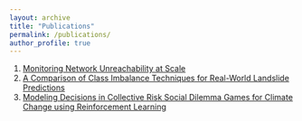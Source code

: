 ```yaml
---
layout: archive
title: "Publications"
permalink: /publications/
author_profile: true
---
```


1. [Monitoring Network Unreachability at Scale](https://ieeexplore.ieee.org/document/9488778)
2. [A Comparison of Class Imbalance Techniques for Real-World Landslide Predictions](https://ieeexplore.ieee.org/document/8320251)
3. [Modeling Decisions in Collective Risk Social Dilemma Games for Climate Change using Reinforcement Learning](https://ieeexplore.ieee.org/document/8724273)
<!-- {% if author.googlescholar %} -->
  <!-- Link to <u><a href="https://scholar.google.com/citations?user=-NbI3UkAAAAJ&hl=en">my Google Scholar profile</a>.</u> -->
<!-- {% endif %} -->

<!-- {% include base_path %}

{% for post in site.publications reversed %}
  {% include archive-single.html %}
{% endfor %} -->
